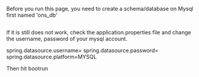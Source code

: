 Before you run this page, you need to create a schema/database on Mysql first named 'ons_db'
##
If it is still does not work, check the application.properties file and change the username, password of your mysql account. 


spring.datasource.username=
spring.datasource.password=
spring.datasource.platform=MYSQL

Then hit bootrun